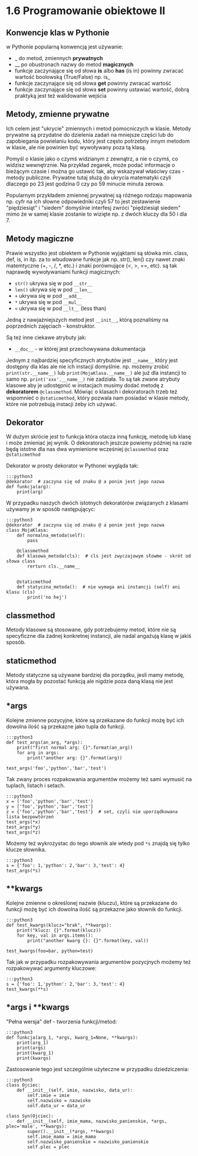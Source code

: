 1.6 Programowanie obiektowe II
===========================

Konwencje klas w Pythonie
-------------------------

w Pythonie popularną konwencją jest używanie:
* _ do metod, zmiennych **prywatnych**
* __ po obustronach nazwy do metod **magicznych**
* funkcje zaczynające się od słowa **is** albo **has** (is in) powinny zwracać wartość boolowską (True/False) np. is_
* funkcje zaczynające się od słowa **get** powinny zwracać wartość
* funkcje zaczynające się od słowa **set** powinny ustawiać wartość, dobrą praktyką jest też walidowanie wejścia

Metody, zmienne prywatne
------------------------

Ich celem jest "ukrycie" zmiennych i metod pomocniczych w klasie.
Metody prywatne są przydatne do dzielenia zadań na mniejsze części lub do zapobiegania powielaniu kodu, który jest często potrzebny innym metodom w klasie, ale nie powinien być wywoływany poza tą klasą.

Pomyśl o klasie jako o czymś widzianym z zewnątrz, a nie o czymś, co widzisz wewnętrznie.
Na przykład zegarek, może podać informacje o bieżącym czasie i można go ustawić tak, aby wskazywał właściwy czas - metody publiczne.
Prywatne tutaj służą do ukrycia matematyki czyli dlaczego po 23 jest godzina 0 czy po 59 minucie minuta zerowa.

Popularnym przykładem zmiennej prywatnej są różnego rodzaju mapowania np. cyfr na ich słowne odpowiedniki czyli 57 to jest zestawienie "piędziesiąt" i "siedem" domyślnie interfesj zwróci "piędziesiąt siedem" mimo że w samej klasie zostanie to wizięte np. z dwóch kluczy dla 50 i dla 7.

Metody magiczne
---------------

Prawie wszystko jest obiektem w Pythonie wyjąktami są słówka min. class, def, is, in itp. za to wbudowane funkcje jak np. str(), len() czy nawet znaki matemtyczne (+, -, /, *, etc.) i znaki porównujące (<, >, ==, etc). są tak naprawdę wywoływaniami funkcji magicznych:
* `str()` ukrywa się w pod `__str__`
* `len()` ukrywa się w pod `__len__`
* `+` ukrywa się w pod `__add__`
* `*` ukrywa się w pod `__mul__`
* `<` ukrywa się w pod `__lt__` (less than)

Jedną z nawjażniejszych metod jest `__init__`, którą poznaliśmy na poprzednich zajęciach - konstruktor.

Są też inne ciekawe atrybuty jak:
* `__doc__` - w której jest przechowywana dokumentacja


Jednym z najbardziej specyficznych  atrybutów jest  `__name__` który jest dostępny dla klas ale nie ich instacji domyślnie.
np. możemy zrobić `print(str.__name__)` lub `print(MojaKlasa.__name__)` ale już dla instancji to samo np. `print('xxx'.__name__)` nie zadziała.
To są tak zwane atrybuty klasowe aby je udostępnić w instacjach musimy dodać metodę z **dekoratorem** `@classmethod`.  Mówiąc o klasach i dekoratorach trzeb też wspomnieć o `@staticmethod`, który pozwala nam posiadać w klasie metody, które nie potrzebują instacji żeby ich używać.

Dekorator
---------

W dużym skrócie jest to funkcja która otacza inną funkcję, metodę lub klasę i może zmieniać jej wynik.
O dekoratorach jeszcze powiemy później na razie będą istotne dla nas dwa wymienione wcześniej `@classmethod` oraz `@staticmethod`

Dekorator w prosty dekorator w Pythonei wygląda tak:

    :::python3
    @dekorator  # zaczyna się od znaku @ a ponim jest jego nazwa
    def funkcja(arg):
        print(arg)

W przypadku naszych dwóch istotnych dekoratórów związanych z klasami używamy je w sposób następującyc:

    :::python3
    @dekorator  # zaczyna się od znaku @ a ponim jest jego nazwa
    class MojaKlasa:
        def normalna_metoda(self):
            pass

        @classmethod
        def klasowa_metoda(cls):  # cls jest zwyczajowym słowme - skrót od słowa class
            rerturn cls.__name__


        @staticmethod
        def statyczna_metoda():  # nie wymaga ani instancji (self) ani klasu (cls)
            print('no hej')

classmethod
-----------

Metody klasowe są stosowane, gdy potrzebujemy metod, które nie są specyficzne dla żadnej konkretnej instancji, ale nadal angażują klasę w jakiś sposób.

staticmethod
------------

Metody statyczne są używane bardziej dla porządku, jesli mamy metodę, która mogła by pozostać funkcją ale nigdzie poza daną klasą nie jest używana.

*args
-----

Kolejne zmienne pozycyjne, które są przekazane do funkcji możę być ich dowolna ilość są przekazne jako tupla do funkcji.

    :::python3
    def test_args(an_arg, *args):
        print("first normal arg: {}".format(an_arg))
        for arg in args:
            print("another arg: {}".format(arg))

    test_args('foo','python','bar','test')

Tak zwany proces rozpakowania argumentów możemy też sami wymusić na tuplach, listach i setach.

    :::python3
    x = ('foo','python','bar','test')
    y = ['foo','python','bar','test']
    z = {'foo','python','bar','test'}  # set, czyli nie uporządkowana lista bezpowtórzeń
    test_args(*x)
    test_args(*y)
    test_args(*z)

Możemy też wykrozystac do tego słownik ale wtedy pod `*s` znajdą się tylko klucze słownika.

    :::python3
    s = {'foo': 1,'python': 2,'bar': 3,'test': 4}
    test_args(*s)

**kwargs
--------

Kolejne zmienne o określonej nazwie (kluczu), które są przekazane do funkcji możę być ich dowolna ilość są przekazne jako słownik do funkcji.

    :::python3
    def test_kwargs(klucz="brak", **kwargs):
        print("klucz: {}".format(klucz))
        for key, val in args.items():
            print("another kwarg {}: {}".format(key, val))

    test_kwargs(foo=bar, python=test)

Tak jak w przypadku rozpakowywania argumentów pozycjnych możemy też rozpakowywać argumenty kluczowe:

    :::python3
    s = {'foo': 1,'python': 2,'bar': 3,'test': 4}
    test_kwargs(**s)

*args i **kwargs
----------------

"Pełna wersja" def - tworzenia funkcji/metod:

    :::python3
    def funkcja(arg_1, *args, kwarg_1=None, **kwargs):
        print(arg_1)
        print(args)
        print(kwarg_1)
        print(kwargs)

Zastosowanie tego jest szczególnie użyteczne w przypadku dziedziczenia:

    :::python3
    class Ojciec:
        def __init__(self, imie, nazwisko, data_ur):
            self.imie = imie
            self.nazwisko = nazwisko
            self.data_ur = data_ur

    class Syn(Ojciec):
        def __init__(self, imie_mama, nazwisko_panienskie, *args, plec='male', **kwargs):
            super().__init__(*args, **kwargs)
            self.imie_mama = imie_mama
            self.nazwisko_panienskie = nazwisko_panienskie
            self.plec = plec

